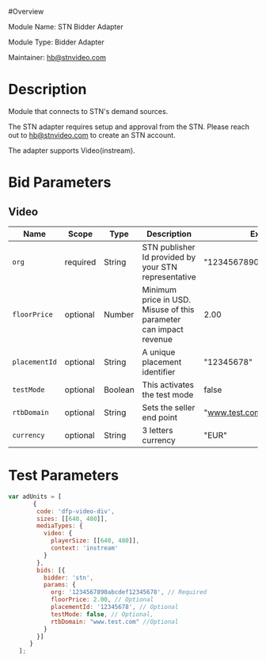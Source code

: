 #Overview

Module Name: STN Bidder Adapter

Module Type: Bidder Adapter

Maintainer: hb@stnvideo.com


# Description

Module that connects to STN's demand sources.

The STN adapter requires setup and approval from the STN. Please reach out to hb@stnvideo.com to create an STN account.

The adapter supports Video(instream).

# Bid Parameters
## Video

| Name | Scope | Type | Description | Example
| ---- | ----- | ---- | ----------- | -------
| `org` | required | String |  STN publisher Id provided by your STN representative  | "1234567890abcdef12345678"
| `floorPrice` | optional | Number |  Minimum price in USD. Misuse of this parameter can impact revenue | 2.00
| `placementId` | optional | String |  A unique placement identifier  | "12345678"
| `testMode` | optional | Boolean |  This activates the test mode  | false
| `rtbDomain` | optional | String |  Sets the seller end point  | "www.test.com"
| `currency` | optional | String | 3 letters currency | "EUR"


# Test Parameters
```javascript
var adUnits = [
       {
        code: 'dfp-video-div',
        sizes: [[640, 480]],
        mediaTypes: {
          video: {
            playerSize: [[640, 480]],
            context: 'instream'
          }
        },
        bids: [{
          bidder: 'stn',
          params: {
            org: '1234567890abcdef12345678', // Required
            floorPrice: 2.00, // Optional
            placementId: '12345678', // Optional
            testMode: false, // Optional,
            rtbDomain: "www.test.com" //Optional
          }
        }]
      }
   ];
```
